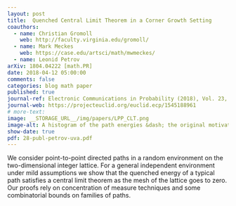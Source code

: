 ```yaml
---
layout: post
title:  Quenched Central Limit Theorem in a Corner Growth Setting
coauthors: 
  - name: Christian Gromoll
    web: http://faculty.virginia.edu/gromoll/
  - name: Mark Meckes
    web: https://case.edu/artsci/math/mwmeckes/
  - name: Leonid Petrov
arXiv: 1804.04222 [math.PR]
date: 2018-04-12 05:00:00
comments: false
categories: blog math paper
published: true
journal-ref: Electronic Communications in Probability (2018), Vol. 23, paper no. 101, 1-12
journal-web: https://projecteuclid.org/euclid.ecp/1545188961
# more-text:
image: __STORAGE_URL__/img/papers/LPP_CLT.png
image-alt: A histogram of the path energies &dash; the original motivation for the work
show-date: true
pdf: 28-publ-petrov-uva.pdf
---
```


We consider point-to-point directed paths in a random environment on the
two-dimensional integer lattice. For a general independent environment under
mild assumptions we show that the quenched energy of a typical path satisfies a
central limit theorem as the mesh of the lattice goes to zero. Our proofs rely
on concentration of measure techniques and some combinatorial bounds on
families of paths.
